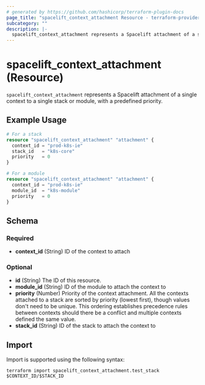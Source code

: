 ```yaml
---
# generated by https://github.com/hashicorp/terraform-plugin-docs
page_title: "spacelift_context_attachment Resource - terraform-provider-spacelift"
subcategory: ""
description: |-
  spacelift_context_attachment represents a Spacelift attachment of a single context to a single stack or module, with a predefined priority.
---
```


# spacelift_context_attachment (Resource)

`spacelift_context_attachment` represents a Spacelift attachment of a single context to a single stack or module, with a predefined priority.

## Example Usage

```terraform
# For a stack
resource "spacelift_context_attachment" "attachment" {
  context_id = "prod-k8s-ie"
  stack_id   = "k8s-core"
  priority   = 0
}

# For a module
resource "spacelift_context_attachment" "attachment" {
  context_id = "prod-k8s-ie"
  module_id  = "k8s-module"
  priority   = 0
}
```

<!-- schema generated by tfplugindocs -->
## Schema

### Required

- **context_id** (String) ID of the context to attach

### Optional

- **id** (String) The ID of this resource.
- **module_id** (String) ID of the module to attach the context to
- **priority** (Number) Priority of the context attachment. All the contexts attached to a stack are sorted by priority (lowest first), though values don't need to be unique. This ordering establishes precedence rules between contexts should there be a conflict and multiple contexts defined the same value.
- **stack_id** (String) ID of the stack to attach the context to

## Import

Import is supported using the following syntax:

```shell
terraform import spacelift_context_attachment.test_stack $CONTEXT_ID/$STACK_ID
```
